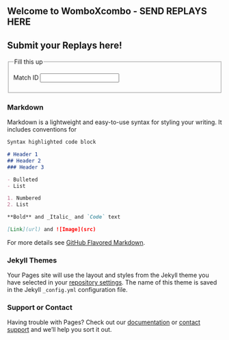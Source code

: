 ## Welcome to WomboXcombo - SEND REPLAYS HERE

## Submit your Replays here!

<html lang="en">
<head>
<body>

<form action="" method="POST">
<fieldset>
<legend>Fill this up</legend>

<label for="Match ID">Match ID</label>
<input type="text" name="Match ID" id="Match ID" value="" />
</fieldset>


</form>

</body>
</head>
</html>

### Markdown

Markdown is a lightweight and easy-to-use syntax for styling your writing. It includes conventions for

```markdown
Syntax highlighted code block

# Header 1
## Header 2
### Header 3

- Bulleted
- List

1. Numbered
2. List

**Bold** and _Italic_ and `Code` text

[Link](url) and ![Image](src)
```

For more details see [GitHub Flavored Markdown](https://guides.github.com/features/mastering-markdown/).

### Jekyll Themes

Your Pages site will use the layout and styles from the Jekyll theme you have selected in your [repository settings](https://github.com/Luxferous/luxferous.github.io/settings). The name of this theme is saved in the Jekyll `_config.yml` configuration file.

### Support or Contact

Having trouble with Pages? Check out our [documentation](https://help.github.com/categories/github-pages-basics/) or [contact support](https://github.com/contact) and we’ll help you sort it out.
